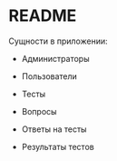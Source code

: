 # README



Сущности в приложении:

* Администраторы

* Пользователи

* Тесты

* Вопросы

* Ответы на тесты

* Результаты тестов
